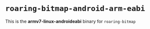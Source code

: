 # `roaring-bitmap-android-arm-eabi`

This is the **armv7-linux-androideabi** binary for `roaring-bitmap`
